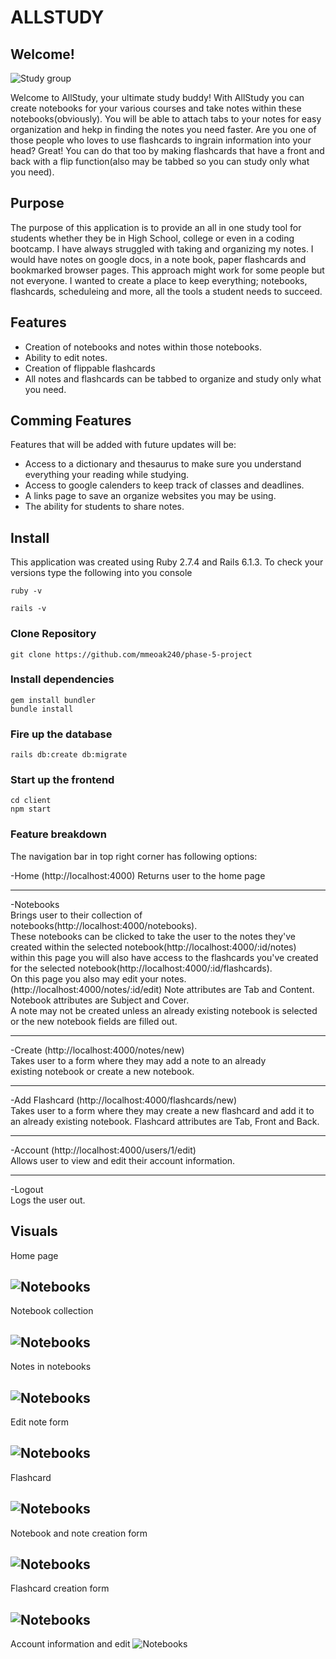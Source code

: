 # ALLSTUDY

## Welcome!

<img src="https://abaforlawstudents.com/wp-content/uploads/2019/11/study-group.jpg" alt="Study group">

Welcome to AllStudy, your ultimate study buddy! With AllStudy you can create notebooks for your various courses and take notes within these notebooks(obviously). You will be able to attach tabs to your notes for easy organization and hekp in finding the notes you need faster. Are you one of those people who loves to use flashcards to ingrain information into your head? Great! You can do that too by making flashcards that have a front and back with a flip function(also may be tabbed so you can study only what you need).

## Purpose

The purpose of this application is to provide an all in one study tool for students whether they be in High School, college or even in a coding bootcamp.
I have always struggled with taking and organizing my notes. I would have notes on google docs, in a note book, paper flashcards and bookmarked browser pages. This approach might work for some people but not everyone. I wanted to create a place to keep everything; notebooks, flashcards, scheduleing and more, all the tools a student needs to succeed.

## Features

- Creation of notebooks and notes within those notebooks.
- Ability to edit notes.
- Creation of flippable flashcards
- All notes and flashcards can be tabbed to organize and study only what you need.

## Comming Features

Features that will be added with future updates will be:

- Access to a dictionary and thesaurus to make sure you understand everything your reading while studying.
- Access to google calenders to keep track of classes and deadlines.
- A links page to save an organize websites you may be using.
- The ability for students to share notes.

## Install

This application was created using Ruby 2.7.4 and Rails 6.1.3.
To check your versions type the following into you console

```
ruby -v
```

```
rails -v
```

### Clone Repository

```
git clone https://github.com/mmeoak240/phase-5-project
```

### Install dependencies

```
gem install bundler
bundle install
```

### Fire up the database

```
rails db:create db:migrate
```

### Start up the frontend

```
cd client
npm start
```

### Feature breakdown

The navigation bar in top right corner has following options:

-Home (http://localhost:4000)
Returns user to the home page

---

-Notebooks  
 Brings user to their collection of notebooks(http://localhost:4000/notebooks).  
 These notebooks can be clicked to take the user to the notes they've created within the selected notebook(http://localhost:4000/:id/notes)  
 within this page you will also have access to the flashcards you've created for the selected notebook(http://localhost:4000/:id/flashcards).  
 On this page you also may edit your notes. (http://localhost:4000/notes/:id/edit)
Note attributes are Tab and Content.  
 Notebook attributes are Subject and Cover.  
 A note may not be created unless an already existing notebook is selected or the new notebook fields are filled out.

---

-Create (http://localhost:4000/notes/new)  
Takes user to a form where they may add a note to an already  
 existing notebook or create a new notebook.

---

-Add Flashcard (http://localhost:4000/flashcards/new)  
Takes user to a form where they may create a new flashcard and add it to an already existing notebook. Flashcard attributes are Tab, Front and Back.

---

-Account (http://localhost:4000/users/1/edit)  
Allows user to view and edit their account information.

---

-Logout  
Logs the user out.

## Visuals

Home page

## <img src="/client/src/READmeImages/ASHome.png" alt="Notebooks">

Notebook collection

## <img src="/client/src/READmeImages/ASNotebooks.png" alt="Notebooks">

Notes in notebooks

## <img src="/client/src/READmeImages/ASNotes.png" alt="Notebooks">

Edit note form

## <img src="/client/src/READmeImages/ASEditNote.png" alt="Notebooks">

Flashcard

## <img src="/client/src/READmeImages/ASFlashcards.png" alt="Notebooks">

Notebook and note creation form

## <img src="/client/src/READmeImages/ASCreate.png" alt="Notebooks">

Flashcard creation form

## <img src="/client/src/READmeImages/ASMakeFlashcard.png" alt="Notebooks">

Account information and edit
<img src="/client/src/READmeImages/ASAccount.png" alt="Notebooks">
